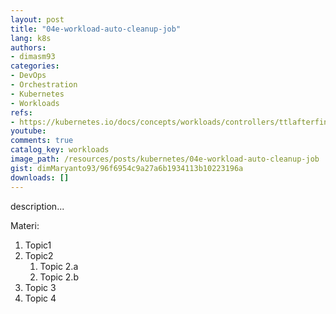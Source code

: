 ```yaml
---
layout: post
title: "04e-workload-auto-cleanup-job"
lang: k8s
authors:
- dimasm93
categories:
- DevOps
- Orchestration
- Kubernetes
- Workloads
refs: 
- https://kubernetes.io/docs/concepts/workloads/controllers/ttlafterfinished/
youtube: 
comments: true
catalog_key: workloads
image_path: /resources/posts/kubernetes/04e-workload-auto-cleanup-job
gist: dimMaryanto93/96f6954c9a27a6b1934113b10223196a
downloads: []
---
```



description...

<!--more-->

Materi: 

1. Topic1
2. Topic2
    1. Topic 2.a
    2. Topic 2.b
3. Topic 3
4. Topic 4